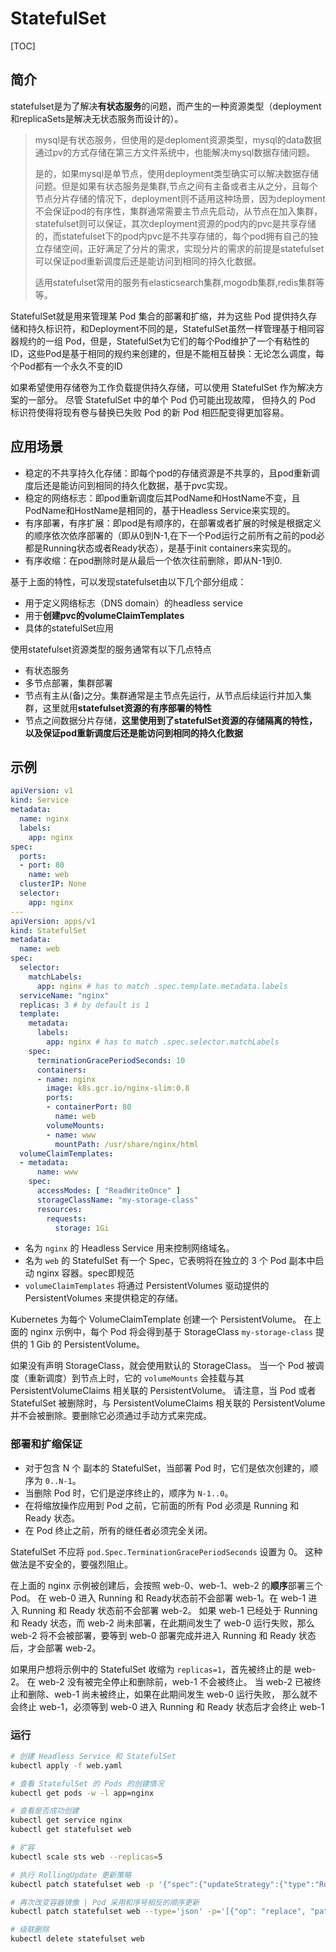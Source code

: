 # StatefulSet

[TOC]

## 简介

statefulset是为了解决**有状态服务**的问题，而产生的一种资源类型（deployment和replicaSets是解决无状态服务而设计的）。

> mysql是有状态服务，但使用的是deploment资源类型，mysql的data数据通过pv的方式存储在第三方文件系统中，也能解决mysql数据存储问题。
>
> 是的，如果mysql是单节点，使用deployment类型确实可以解决数据存储问题。但是如果有状态服务是集群,节点之间有主备或者主从之分，且每个节点分片存储的情况下，deployment则不适用这种场景，因为deployment不会保证pod的有序性，集群通常需要主节点先启动，从节点在加入集群，statefulset则可以保证，其次deployment资源的pod内的pvc是共享存储的，而statefulset下的pod内pvc是不共享存储的，每个pod拥有自己的独立存储空间，正好满足了分片的需求，实现分片的需求的前提是statefulset可以保证pod重新调度后还是能访问到相同的持久化数据。
>
> 适用statefulset常用的服务有elasticsearch集群,mogodb集群,redis集群等等。



StatefulSet就是用来管理某 Pod 集合的部署和扩缩，并为这些 Pod 提供持久存储和持久标识符，和Deployment不同的是，StatefulSet虽然一样管理基于相同容器规约的一组 Pod，但是，StatefulSet为它们的每个Pod维护了一个有粘性的ID，这些Pod是基于相同的规约来创建的，但是不能相互替换：无论怎么调度，每个Pod都有一个永久不变的ID

如果希望使用存储卷为工作负载提供持久存储，可以使用 StatefulSet 作为解决方案的一部分。 尽管 StatefulSet 中的单个 Pod 仍可能出现故障， 但持久的 Pod 标识符使得将现有卷与替换已失败 Pod 的新 Pod 相匹配变得更加容易。



## 应用场景

- 稳定的不共享持久化存储：即每个pod的存储资源是不共享的，且pod重新调度后还是能访问到相同的持久化数据，基于pvc实现。
- 稳定的网络标志：即pod重新调度后其PodName和HostName不变，且PodName和HostName是相同的，基于Headless Service来实现的。
- 有序部署，有序扩展：即pod是有顺序的，在部署或者扩展的时候是根据定义的顺序依次依序部署的（即从0到N-1,在下一个Pod运行之前所有之前的pod必都是Running状态或者Ready状态），是基于init containers来实现的。
- 有序收缩：在pod删除时是从最后一个依次往前删除，即从N-1到0.

基于上面的特性，可以发现statefulset由以下几个部分组成：

- 用于定义网络标志（DNS domain）的headless service
- 用于**创建pvc的volumeClaimTemplates**
- 具体的statefulSet应用



使用statefulset资源类型的服务通常有以下几点特点

- 有状态服务
- 多节点部署，集群部署
- 节点有主从(备)之分。集群通常是主节点先运行，从节点后续运行并加入集群，这里就用**statefulset资源的有序部署的特性**
- 节点之间数据分片存储，**这里使用到了statefulSet资源的存储隔离的特性，以及保证pod重新调度后还是能访问到相同的持久化数据**



## 示例

~~~yaml
apiVersion: v1
kind: Service
metadata:
  name: nginx
  labels:
    app: nginx
spec:
  ports:
  - port: 80
    name: web
  clusterIP: None
  selector:
    app: nginx
---
apiVersion: apps/v1
kind: StatefulSet
metadata:
  name: web
spec:
  selector:
    matchLabels:
      app: nginx # has to match .spec.template.metadata.labels
  serviceName: "nginx"
  replicas: 3 # by default is 1
  template:
    metadata:
      labels:
        app: nginx # has to match .spec.selector.matchLabels
    spec:
      terminationGracePeriodSeconds: 10
      containers:
      - name: nginx
        image: k8s.gcr.io/nginx-slim:0.8
        ports:
        - containerPort: 80
          name: web
        volumeMounts:
        - name: www
          mountPath: /usr/share/nginx/html
  volumeClaimTemplates:
  - metadata:
      name: www
    spec:
      accessModes: [ "ReadWriteOnce" ]
      storageClassName: "my-storage-class"
      resources:
        requests:
          storage: 1Gi
~~~

- 名为 `nginx` 的 Headless Service 用来控制网络域名。
- 名为 `web` 的 StatefulSet 有一个 Spec，它表明将在独立的 3 个 Pod 副本中启动 nginx 容器。spec即规范
- `volumeClaimTemplates` 将通过 PersistentVolumes 驱动提供的 PersistentVolumes 来提供稳定的存储。



Kubernetes 为每个 VolumeClaimTemplate 创建一个 PersistentVolume。 在上面的 nginx 示例中，每个 Pod 将会得到基于 StorageClass `my-storage-class` 提供的 1 Gib 的 PersistentVolume。

如果没有声明 StorageClass，就会使用默认的 StorageClass。 当一个 Pod 被调度（重新调度）到节点上时，它的 `volumeMounts` 会挂载与其 PersistentVolumeClaims 相关联的 PersistentVolume。 请注意，当 Pod 或者 StatefulSet 被删除时，与 PersistentVolumeClaims 相关联的 PersistentVolume 并不会被删除。要删除它必须通过手动方式来完成。



### 部署和扩缩保证

- 对于包含 N 个 副本的 StatefulSet，当部署 Pod 时，它们是依次创建的，顺序为 `0..N-1`。
- 当删除 Pod 时，它们是逆序终止的，顺序为 `N-1..0`。
- 在将缩放操作应用到 Pod 之前，它前面的所有 Pod 必须是 Running 和 Ready 状态。
- 在 Pod 终止之前，所有的继任者必须完全关闭。

StatefulSet 不应将 `pod.Spec.TerminationGracePeriodSeconds` 设置为 0。 这种做法是不安全的，要强烈阻止。

在上面的 nginx 示例被创建后，会按照 web-0、web-1、web-2 的**顺序**部署三个 Pod。 在 web-0 进入 Running 和 Ready状态前不会部署 web-1。在 web-1 进入 Running 和 Ready 状态前不会部署 web-2。 如果 web-1 已经处于 Running 和 Ready 状态，而 web-2 尚未部署，在此期间发生了 web-0 运行失败，那么 web-2 将不会被部署，要等到 web-0 部署完成并进入 Running 和 Ready 状态后，才会部署 web-2。

如果用户想将示例中的 StatefulSet 收缩为 `replicas=1`，首先被终止的是 web-2。 在 web-2 没有被完全停止和删除前，web-1 不会被终止。 当 web-2 已被终止和删除、web-1 尚未被终止，如果在此期间发生 web-0 运行失败， 那么就不会终止 web-1，必须等到 web-0 进入 Running 和 Ready 状态后才会终止 web-1



### 运行

~~~bash
# 创建 Headless Service 和 StatefulSet
kubectl apply -f web.yaml

# 查看 StatefulSet 的 Pods 的创建情况
kubectl get pods -w -l app=nginx

# 查看是否成功创建
kubectl get service nginx
kubectl get statefulset web

# 扩容
kubectl scale sts web --replicas=5

# 执行 RollingUpdate 更新策略
kubectl patch statefulset web -p '{"spec":{"updateStrategy":{"type":"RollingUpdate"}}}'

# 再次改变容器镜像 | Pod 采用和序号相反的顺序更新
kubectl patch statefulset web --type='json' -p='[{"op": "replace", "path": "/spec/template/spec/containers/0/image", "value":"gcr.io/google_containers/nginx-slim:0.8"}]'

# 级联删除
kubectl delete statefulset web
~~~

